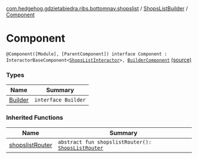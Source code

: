 [com.hedgehog.gdzietabiedra.ribs.bottomnav.shopslist](../../index.md) / [ShopsListBuilder](../index.md) / [Component](./index.md)

# Component

`@Component([Module], [ParentComponent]) interface Component : InteractorBaseComponent<`[`ShopsListInteractor`](../../-shops-list-interactor/index.md)`>, `[`BuilderComponent`](../-builder-component/index.md) [(source)](https://github.com/asvid/GdzieTaBiedra/tree/master/app/src/main/java/com/hedgehog/gdzietabiedra/ribs/bottomnav/shopslist/ShopsListBuilder.kt#L85)

### Types

| Name | Summary |
|---|---|
| [Builder](-builder/index.md) | `interface Builder` |

### Inherited Functions

| Name | Summary |
|---|---|
| [shopslistRouter](../-builder-component/shopslist-router.md) | `abstract fun shopslistRouter(): `[`ShopsListRouter`](../../-shops-list-router/index.md) |

